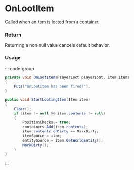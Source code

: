 # OnLootItem
<Badge type="info" text="Player"/>[<Badge type="danger" text="Carbon Compatible"/>](https://github.com/CarbonCommunity/Carbon)[<Badge type="warning" text="Oxide Compatible"/>](https://github.com/OxideMod/Oxide.Rust)
Called when an item is looted from a container.

### Return
Returning a non-null value cancels default behavior.

### Usage
::: code-group
```csharp [Example]
private void OnLootItem(PlayerLoot playerLoot, Item item)
{
	Puts("OnLootItem has been fired!");
}
```
```csharp [Source — Assembly-CSharp @ PlayerLoot]
public void StartLootingItem(Item item)
{
	Clear();
	if (item != null && item.contents != null)
	{
		PositionChecks = true;
		containers.Add(item.contents);
		item.contents.onDirty += MarkDirty;
		itemSource = item;
		entitySource = item.GetWorldEntity();
		MarkDirty();
	}
}

```
:::
